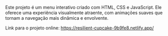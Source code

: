 Este projeto é um menu interativo criado com HTML, CSS e JavaScript. 
Ele oferece uma experiência visualmente atraente, com animações suaves que tornam a navegação mais dinâmica e envolvente.


Link para o projeto online: https://resilient-cupcake-9b9fe8.netlify.app/
